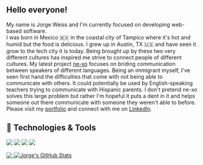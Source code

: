 ## Hello everyone! 
My name is Jorge Weiss and I'm currently focused on developing web-based software.  
I was born in Mexico 🇲🇽 in the coastal city of Tampico where it's hot and humid but the food is delicious. I grew up in Austin, TX 🇺🇸 and have seen it grow to the tech city it is today. Being brought up by these two very different cultures has inspired me strive to connect people of different cultures. My latest project [ne-xo](https://github.com/JAWeiss89/ne-xo) focuses on briding communication between speakers of different languages. Being an immigrant myself, I've seen first hand the difficulties that come with not being able to communicate with others. It could potentially be used by English-speaking teachers trying to communicate with Hispanic parents. I don't pretend ne-xo solves this large problem but rather I'm hopeful it puts a dent in it and helps someone out there communicate with someone they weren't able to before. Please visit my [portfolio](https://portfolio-jweiss.herokuapp.com/) and connect with me on [LinkedIn](linkedin.com/in/jorgeweiss1).

## 🔧 Technologies & Tools
![](https://img.shields.io/badge/OS-Mac-informational?style=flat&logo=apple&logoColor=white&color=1486bd)
![](https://img.shields.io/badge/Code-Python-informational?style=flat&logo=python&logoColor=white&color=ffbf4b)
![](https://img.shields.io/badge/Code-JavaScript-informational?style=flat&logo=javascript&logoColor=white&color=ffbf4b)
![](https://img.shields.io/badge/Tools-PostgreSQL-informational?style=flat&logo=postgresql&logoColor=white&color=2bbc8a)

<a href="https://github.com/JAWeiss89/JAWeiss89">
<img align="center" src="https://github-readme-stats.vercel.app/api/top-langs/?username=JAWeiss89&hide=html,css&html&title_color=ffffff&text_color=c9cacc&icon_color=2bbc8a&bg_color=1d1f21" />
</a>
<a href="https://github.com/JAWeiss89/JAWeiss89">
<img align="center" src="https://github-readme-stats.vercel.app/api?username=JAWeiss89&hide=stars,contribs&show_icons=true&line_height=27&count_private=true&title_color=ffffff&text_color=c9cacc&icon_color=2bbc8a&bg_color=1d1f21" alt="Jorge's GitHub Stats" />
</a>

<!--
**JAWeiss89/JAWeiss89** is a ✨ _special_ ✨ repository because its `README.md` (this file) appears on your GitHub profile.

Here are some ideas to get you started:

- 🔭 I’m currently working on ...
- 🌱 I’m currently learning ...
- 👯 I’m looking to collaborate on ...
- 🤔 I’m looking for help with ...
- 💬 Ask me about ...
- 📫 How to reach me: ...
- 😄 Pronouns: ...
- ⚡ Fun fact: ...
-->
